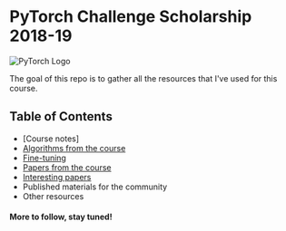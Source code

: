 # PyTorch Challenge Scholarship 2018-19

![PyTorch Logo](https://github.com/pytorch/pytorch/blob/master/docs/source/_static/img/pytorch-logo-dark.png)

The goal of this repo is to gather all the resources that I've used for this course.

## Table of Contents
- [Course notes]
- [Algorithms from the course](algorithms/algorithms_notes.md)
- [Fine-tuning ](fine_tuning/fine_tuning.md)
- [Papers from the course](papers_from_course.md)
- [Interesting papers](interesting_papers.md)
- Published materials for the community
- Other resources


#### More to follow, stay tuned!